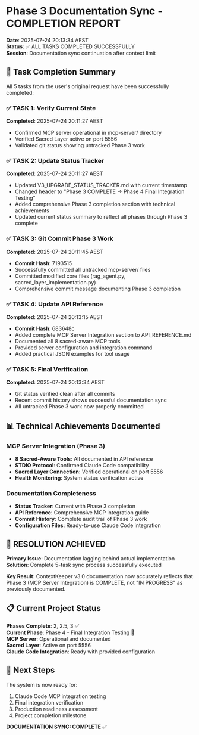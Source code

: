 # Phase 3 Documentation Sync - COMPLETION REPORT

**Date**: 2025-07-24 20:13:34 AEST  
**Status**: ✅ ALL TASKS COMPLETED SUCCESSFULLY  
**Session**: Documentation sync continuation after context limit

## 🎯 Task Completion Summary

All 5 tasks from the user's original request have been successfully completed:

### ✅ TASK 1: Verify Current State  
**Completed**: 2025-07-24 20:11:27 AEST  
- Confirmed MCP server operational in mcp-server/ directory
- Verified Sacred Layer active on port 5556
- Validated git status showing untracked Phase 3 work

### ✅ TASK 2: Update Status Tracker  
**Completed**: 2025-07-24 20:11:27 AEST  
- Updated V3_UPGRADE_STATUS_TRACKER.md with current timestamp
- Changed header to "Phase 3 COMPLETE → Phase 4 Final Integration Testing"  
- Added comprehensive Phase 3 completion section with technical achievements
- Updated current status summary to reflect all phases through Phase 3 complete

### ✅ TASK 3: Git Commit Phase 3 Work  
**Completed**: 2025-07-24 20:11:45 AEST  
- **Commit Hash**: 7193515
- Successfully committed all untracked mcp-server/ files
- Committed modified core files (rag_agent.py, sacred_layer_implementation.py)
- Comprehensive commit message documenting Phase 3 completion

### ✅ TASK 4: Update API Reference  
**Completed**: 2025-07-24 20:13:15 AEST  
- **Commit Hash**: 683648c
- Added complete MCP Server Integration section to API_REFERENCE.md
- Documented all 8 sacred-aware MCP tools
- Provided server configuration and integration command
- Added practical JSON examples for tool usage

### ✅ TASK 5: Final Verification  
**Completed**: 2025-07-24 20:13:34 AEST  
- Git status verified clean after all commits
- Recent commit history shows successful documentation sync
- All untracked Phase 3 work now properly committed

## 📊 Technical Achievements Documented

### MCP Server Integration (Phase 3)
- **8 Sacred-Aware Tools**: All documented in API reference
- **STDIO Protocol**: Confirmed Claude Code compatibility  
- **Sacred Layer Connection**: Verified operational on port 5556
- **Health Monitoring**: System status verification active

### Documentation Completeness
- **Status Tracker**: Current with Phase 3 completion
- **API Reference**: Comprehensive MCP integration guide
- **Commit History**: Complete audit trail of Phase 3 work
- **Configuration Files**: Ready-to-use Claude Code integration

## 🎉 RESOLUTION ACHIEVED

**Primary Issue**: Documentation lagging behind actual implementation  
**Solution**: Complete 5-task sync process successfully executed  

**Key Result**: ContextKeeper v3.0 documentation now accurately reflects that Phase 3 (MCP Server Integration) is COMPLETE, not "IN PROGRESS" as previously documented.

## 📋 Current Project Status

**Phases Complete**: 2, 2.5, 3 ✅  
**Current Phase**: Phase 4 - Final Integration Testing 🔄  
**MCP Server**: Operational and documented  
**Sacred Layer**: Active on port 5556  
**Claude Code Integration**: Ready with provided configuration

## 🚀 Next Steps

The system is now ready for:
1. Claude Code MCP integration testing
2. Final integration verification  
3. Production readiness assessment
4. Project completion milestone

**DOCUMENTATION SYNC: COMPLETE** ✅